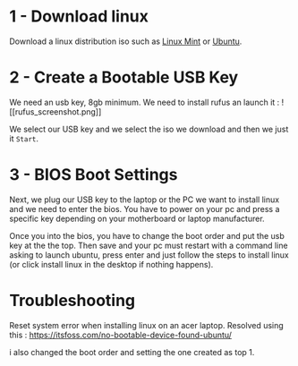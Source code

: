 # 1 - Download linux

Download a linux distribution iso such as [Linux Mint](https://linuxmint.com/) or [Ubuntu](https://www.ubuntu-fr.org/).

# 2 -  Create a Bootable USB Key

We need an usb key, 8gb minimum.
We need to install rufus an launch it :
![[rufus_screenshot.png]]

We select our USB key and we select the iso we download and then we just it `Start`.

# 3 - BIOS Boot Settings

Next, we plug our USB key to the laptop or the PC we want to install linux and we need to enter the bios. 
You have to power on your pc and press a specific key depending on your motherboard or laptop manufacturer. 

Once you into the bios, you have to change the boot order and put the usb key at the the top.
Then save and your pc must restart with a command line asking to launch ubuntu, press enter and just follow the steps to install linux (or click install linux in the desktop if nothing happens).
# Troubleshooting
Reset system error when installing linux on an acer laptop. Resolved using this : 
https://itsfoss.com/no-bootable-device-found-ubuntu/

i also changed the boot order and setting the one created as top 1.